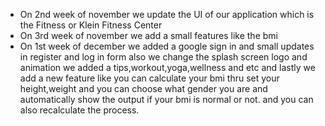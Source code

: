 - On 2nd week of november we update the UI of our application which is the Fitness or Klein Fitness Center
- On 3rd week of november we add a small features like the bmi 
- On 1st week of december we added a google sign in and small updates in register and log in form also we change the splash screen
  logo and animation we added a tips,workout,yoga,wellness and etc and lastly we add a new feature like you can calculate your bmi 
  thru set your height,weight and you can choose what gender you are and automatically show the output if your bmi is normal or not. and
  you can also recalculate the process.
